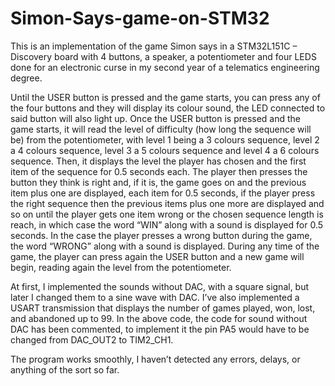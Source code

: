 # Simon-Says-game-on-STM32
This is an implementation of the game Simon says in a STM32L151C – Discovery board with 4 buttons, a speaker, a potentiometer and four LEDS done for an electronic curse in my second year of a telematics engineering degree.

Until the USER button is pressed and the game starts, you can press any of the four buttons and they will display its colour sound, the LED connected to said button will also light up. Once the USER button is pressed and the game starts, it will read the level of difficulty (how long the sequence will be) from the potentiometer, with level 1 being a 3 colours sequence, level 2 a 4 colours sequence, level 3 a 5 colours sequence and level 4 a 6 colours sequence. Then, it displays the level the player has chosen and the first item of the sequence for 0.5 seconds each. The player then presses the button they think is right and, if it is, the game goes on and the previous item plus one are displayed, each item for 0.5 seconds, if the player press the right sequence then the previous items plus one more are displayed and so on until the player gets one item wrong or the chosen sequence length is reach, in which case the word “WIN” along with a sound is displayed for 0.5 seconds. In the case the player presses a wrong button during the game, the word “WRONG” along with a sound is displayed. During any time of the game, the player can press again the USER button and a new game will begin, reading again the level from the potentiometer.   

At first, I implemented the sounds without DAC, with a square signal, but later I changed them to a sine wave with DAC. I’ve also implemented a USART transmission that displays the number of games played, won, lost, and abandoned up to 99. In the above code, the code for sound without DAC has been commented, to implement it the pin PA5 would have to be changed from DAC_OUT2 to TIM2_CH1.  

The program works smoothly, I haven’t detected any errors, delays, or anything of the sort so far.
